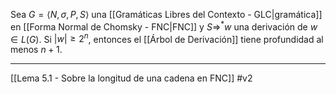 Sea $G=\langle N,\sigma,P,S\rangle$  una [[Gramáticas Libres del Contexto - GLC|gramática]] en [[Forma Normal de Chomsky - FNC|FNC]] y $S\Rightarrow^*w$ una derivación de $w\in L(G)$. Si $|w|≥2^n$, entonces el [[Árbol de Derivación]] tiene profundidad al menos $n+1$.

***
[[Lema 5.1 - Sobre la longitud de una cadena en FNC]] 
#v2 